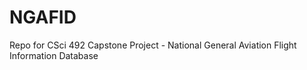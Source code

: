 # NGAFID
Repo for CSci 492 Capstone Project - National General Aviation Flight Information Database
